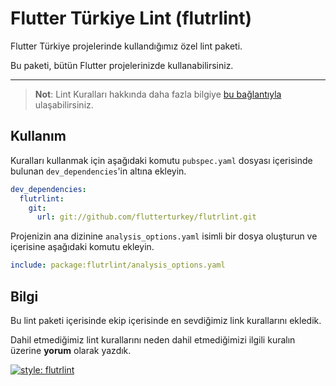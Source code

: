 # Flutter Türkiye Lint (flutrlint)

Flutter Türkiye projelerinde kullandığımız özel lint paketi.

Bu paketi, bütün Flutter projelerinizde kullanabilirsiniz.

---

> **Not**: Lint Kuralları hakkında daha fazla bilgiye [bu bağlantıyla](https://dart-lang.github.io/linter/index.html) ulaşabilirsiniz.

## Kullanım
Kuralları kullanmak için aşağıdaki komutu `pubspec.yaml` dosyası içerisinde bulunan `dev_dependencies`'in altına ekleyin.

```yaml
dev_dependencies:
  flutrlint:
    git:
      url: git://github.com/flutterturkey/flutrlint.git
```

Projenizin ana dizinine `analysis_options.yaml` isimli bir dosya oluşturun ve içerisine aşağıdaki komutu ekleyin.

```yaml
include: package:flutrlint/analysis_options.yaml
```

## Bilgi
Bu lint paketi içerisinde ekip içerisinde en sevdiğimiz link kurallarını ekledik.

Dahil etmediğimiz lint kurallarını neden dahil etmediğimizi ilgili kuralın üzerine **yorum** olarak yazdık.

[![style: flutrlint][badge]][badge_link]

[badge]: https://img.shields.io/badge/style-flutrlint-blue.svg
[badge_link]: https://github.com/flutterturkey/flutrlint
